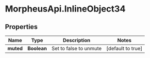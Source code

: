 # MorpheusApi.InlineObject34

## Properties

Name | Type | Description | Notes
------------ | ------------- | ------------- | -------------
**muted** | **Boolean** | Set to false to unmute | [default to true]


